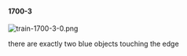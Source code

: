 #### 1700-3
![train-1700-3-0.png](https://github.com/lil-lab/nlvr/raw/master/nlvr/train/images/22/train-1700-3-0.png "train-1700-3-0.png")

there are exactly two blue objects touching the edge